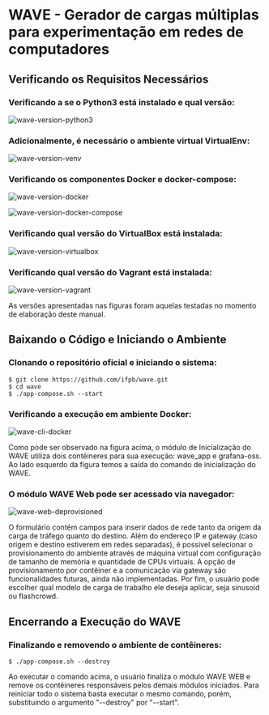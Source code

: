 # WAVE - Gerador de cargas múltiplas para experimentação em redes de computadores

## Verificando os Requisitos Necessários

### Verificando a se o Python3 está instalado e qual versão:

![wave-version-python3](https://user-images.githubusercontent.com/79940823/227387336-5cf0f04e-d74d-4107-b1c2-121accc85cf9.png)

### Adicionalmente, é necessário o ambiente virtual VirtualEnv:

![wave-version-venv](https://user-images.githubusercontent.com/79940823/227387419-f8e7fa75-5c76-43f3-be66-4af4b83c5b2e.png)


### Verificando os componentes Docker e docker-compose:

![wave-version-docker](https://user-images.githubusercontent.com/79940823/227387459-b2ac5df2-aa2a-4a2e-9487-dac1e23f2dad.png)

![wave-version-docker-compose](https://user-images.githubusercontent.com/79940823/227387519-fb43dd4b-1826-4065-931e-4088bc64f132.png)

### Verificando qual versão do VirtualBox está instalada:

![wave-version-virtualbox](https://user-images.githubusercontent.com/79940823/227387550-05df777e-e121-4f49-b1ff-753dd32b4489.png)

### Verificando qual versão do Vagrant está instalada:

![wave-version-vagrant](https://user-images.githubusercontent.com/79940823/227387581-f5448336-2242-438f-b70c-8aa410fefca3.png)

As versões apresentadas nas figuras foram aquelas testadas no momento de elaboração deste manual.

## Baixando o Código e Iniciando o Ambiente

### Clonando o repositório oficial e iniciando o sistema:

```
$ git clone https://github.com/ifpb/wave.git
$ cd wave
$ ./app-compose.sh --start
```

### Verificando a execução em ambiente Docker:

![wave-cli-docker](https://user-images.githubusercontent.com/79940823/227387624-3d84cb78-2fe4-4b6d-8c37-09f71cf9eb9d.png)

Como pode ser observado na figura acima, o módulo de Inicialização do WAVE utiliza dois contêineres para sua execução: wave_app e grafana-oss. Ao lado esquerdo da figura temos a saída do comando de inicialização do WAVE.

### O módulo WAVE Web pode ser acessado via navegador:

![wave-web-deprovisioned](https://user-images.githubusercontent.com/79940823/227387686-634fc6ee-bb3c-4bb4-9ef0-28e8e0459175.png)

O formulário contém campos para inserir dados de rede tanto da origem da carga de tráfego quanto do destino. Além do endereço IP e gateway (caso origem e destino estiverem em redes separadas), é possível selecionar o provisionamento do ambiente através de máquina virtual com configuração de tamanho de memória e quantidade de CPUs virtuais. A opção de provisionamento por contêiner e a comunicação via gateway são funcionalidades futuras, ainda não implementadas. Por fim, o usuário pode escolher qual modelo de carga de trabalho ele deseja aplicar, seja sinusoid ou flashcrowd.

## Encerrando a Execução do WAVE

### Finalizando e removendo o ambiente de contêineres:

```
$ ./app-compose.sh --destroy
```

Ao executar o comando acima, o usuário finaliza o módulo WAVE WEB e remove os contêineres responsáveis pelos demais módulos iniciados. Para reiniciar todo o sistema basta executar o mesmo comando, porém, substituindo o argumento "--destroy" por "--start".
